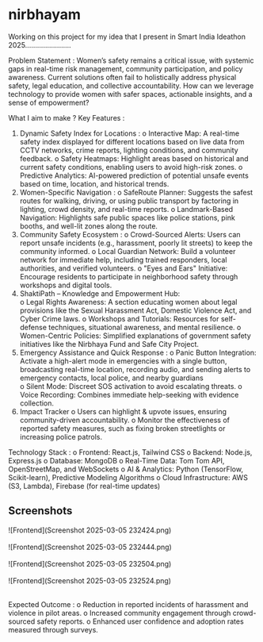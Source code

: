 # nirbhayam
Working on this project for my idea that I present in  Smart India Ideathon 2025.......................

Problem Statement : 
Women’s safety remains a critical issue, with systemic gaps in real-time risk management, 
community participation, and policy awareness. Current solutions often fail to holistically 
address physical safety, legal education, and collective accountability. How can we leverage 
technology to provide women with safer spaces, actionable insights, and a sense of 
empowerment?

What I aim to make ?
Key Features : 
1. Dynamic Safety Index for Locations : 
o Interactive Map: A real-time safety index displayed for different locations 
based on live data from CCTV networks, crime reports, lighting conditions, and 
community feedback. 
o Safety Heatmaps: Highlight areas based on historical and current safety 
conditions, enabling users to avoid high-risk zones. 
o Predictive Analytics: AI-powered prediction of potential unsafe events based 
on time, location, and historical trends. 
2. Women-Specific Navigation : 
o SafeRoute Planner: Suggests the safest routes for walking, driving, or using 
public transport by factoring in lighting, crowd density, and real-time reports. 
o Landmark-Based Navigation: Highlights safe public spaces like police 
stations, pink booths, and well-lit zones along the route. 
3. Community Safety Ecosystem : 
o Crowd-Sourced Alerts: Users can report unsafe incidents (e.g., harassment, 
poorly lit streets) to keep the community informed. 
o Local Guardian Network: Build a volunteer network for immediate help, 
including trained responders, local authorities, and verified volunteers. 
o "Eyes and Ears" Initiative: Encourage residents to participate in neighborhood 
safety through workshops and digital tools. 
4. ShaktiPath – Knowledge and Empowerment Hub:  
o Legal Rights Awareness: A section educating women about legal provisions 
like the Sexual Harassment Act, Domestic Violence Act, and Cyber Crime laws. 
o Workshops and Tutorials: Resources for self-defense techniques, situational 
awareness, and mental resilience. 
o Women-Centric Policies: Simplified explanations of government safety 
initiatives like the Nirbhaya Fund and Safe City Project. 
5. Emergency Assistance and Quick Response : 
o Panic Button Integration: Activate a high-alert mode in emergencies with a 
single button, broadcasting real-time location, recording audio, and sending 
alerts to emergency contacts, local police, and nearby guardians  
o Silent Mode: Discreet SOS activation to avoid escalating threats. 
o Voice Recording: Combines immediate help-seeking with evidence collection. 
6. Impact Tracker 
o Users can highlight & upvote issues, ensuring community-driven accountability. 
o Monitor the effectiveness of reported safety measures, such as fixing broken 
streetlights or increasing police patrols.

Technology Stack : 
o Frontend: React.js, Tailwind CSS 
o Backend: Node.js, Express.js 
o Database: MongoDB 
o Real-Time Data: Tom Tom API, OpenStreetMap, and WebSockets 
o AI & Analytics: Python (TensorFlow, Scikit-learn), Predictive Modeling Algorithms 
o Cloud Infrastructure: AWS (S3, Lambda), Firebase (for real-time updates) 

## Screenshots
![Frontend](Screenshot 2025-03-05 232424.png) <br>
<br>
![Frontend](Screenshot 2025-03-05 232444.png) <br>
<br>
![Frontend](Screenshot 2025-03-05 232504.png) <br>
<br>
![Frontend](Screenshot 2025-03-05 232524.png) <br>
<br>

Expected Outcome : 
o Reduction in reported incidents of harassment and violence in pilot areas. 
o Increased community engagement through crowd-sourced safety reports. 
o Enhanced user confidence and adoption rates measured through surveys.

